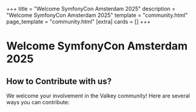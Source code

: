 +++
title = "Welcome SymfonyCon Amsterdam 2025"
description = "Welcome SymfonyCon Amsterdam 2025"
template = "community.html"
page_template = "community.html"
[extra]
cards = []
+++

# Welcome SymfonyCon Amsterdam 2025
## How to Contribute with us?
We welcome your involvement in the Valkey community! Here are several ways you can contribute:
